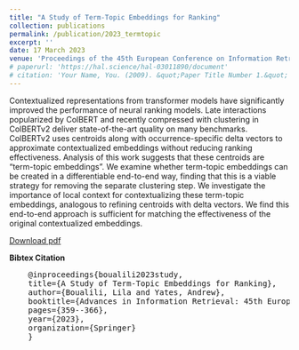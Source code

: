 ```yaml
---
title: "A Study of Term-Topic Embeddings for Ranking"
collection: publications
permalink: /publication/2023_termtopic
excerpt: ''
date: 17 March 2023
venue: 'Proceedings of the 45th European Conference on Information Retrieval, ECIR, Dublin, Ireland'
# paperurl: 'https://hal.science/hal-03011890/document'
# citation: 'Your Name, You. (2009). &quot;Paper Title Number 1.&quot; <i>Journal 1</i>. 1(1).'
---
```

Contextualized representations from transformer models have significantly improved the performance of neural ranking models. Late interactions popularized by ColBERT and recently compressed with clustering in ColBERTv2 deliver state-of-the-art quality on many benchmarks. ColBERTv2 uses centroids along with occurrence-specific delta vectors to approximate contextualized embeddings without reducing ranking effectiveness. Analysis of this work suggests that these centroids are “term-topic embeddings”. We examine whether term-topic embeddings can be created in a differentiable end-to-end way, finding that this is a viable strategy for removing the separate clustering step. We investigate the importance of local context for contextualizing these term-topic embeddings, analogous to refining centroids with delta vectors. We find this end-to-end approach is sufficient for matching the effectiveness of the original contextualized embeddings.

[Download pdf](https://link.springer.com/content/pdf/10.1007/978-3-031-28238-6_25)

**Bibtex Citation** 

<pre>
    @inproceedings{boualili2023study,
    title={A Study of Term-Topic Embeddings for Ranking},
    author={Boualili, Lila and Yates, Andrew},
    booktitle={Advances in Information Retrieval: 45th European Conference on Information Retrieval, ECIR 2023, Dublin, Ireland, April 2--6, 2023, Proceedings, Part II},
    pages={359--366},
    year={2023},
    organization={Springer}
    }
</pre>

